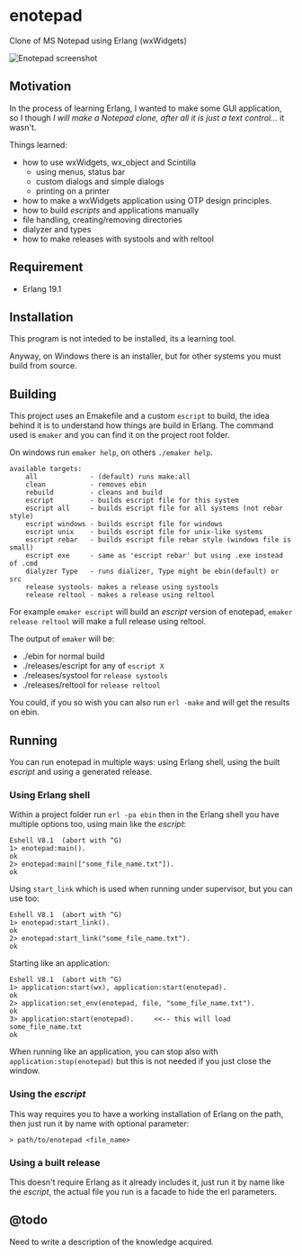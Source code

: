 # enotepad
Clone of MS Notepad using Erlang (wxWidgets)

![Enotepad screenshot](screenshot.png)

## Motivation

In the process of learning Erlang, I wanted to make some GUI application, so I
though *I will make a Notepad clone, after all it is just a text control...*
it wasn't.

Things learned:

* how to use wxWidgets, wx_object and Scintilla
  * using menus, status bar
  * custom dialogs and simple dialogs
  * printing on a printer
* how to make a wxWidgets application using OTP design principles.
* how to build _escripts_ and applications manually
* file handling, creating/removing directories
* dialyzer and types
* how to make releases with systools and with reltool

## Requirement

- Erlang 19.1

## Installation

This program is not inteded to be installed, its a learning tool.

Anyway, on Windows there is an installer, but for other systems you must build
from source.

## Building

This project uses an Emakefile and a custom `escript` to build, the idea behind
it is to understand how things are build in Erlang. The command used is `emaker`
and you can find it on the project root folder.

On windows run `emaker help`, on others `./emaker help`.

    available targets:
        all             - (default) runs make:all
        clean           - removes ebin
        rebuild         - cleans and build
        escript         - builds escript file for this system
        escript all     - builds escript file for all systems (not rebar style)
        escript windows - builds escript file for windows
        escript unix    - builds escript file for unix-like systems
        escript rebar   - builds escript file rebar style (windows file is small)
        escript exe     - same as 'escript rebar' but using .exe instead of .cmd
        dialyzer Type   - runs dializer, Type might be ebin(default) or src
        release systools- makes a release using systools
        release reltool - makes a release using reltool

For example `emaker escript` will build an _escript_ version of enotepad,
`emaker release reltool` will make a full release using reltool.

The output of `emaker` will be:
* ./ebin for normal build
* ./releases/escript for any of `escript X`
* ./releases/systool for `release systools`
* ./releases/reltool for `release reltool`

You could, if you so wish you can also run `erl -make` and will get the results
on ebin.

## Running

You can run enotepad in multiple ways: using Erlang shell, using the built
_escript_ and using a generated release.

### Using Erlang shell

Within a project folder run `erl -pa ebin` then in the Erlang shell you have
multiple options too, using main like the _escript_:
```
Eshell V8.1  (abort with ^G)
1> enotepad:main().
ok
2> enotepad:main(["some_file_name.txt"]).
ok
```

Using `start_link` which is used when running under supervisor, but you can use
too:
```
Eshell V8.1  (abort with ^G)
1> enotepad:start_link().
ok
2> enotepad:start_link("some_file_name.txt").
ok
```

Starting like an application:
```
Eshell V8.1  (abort with ^G)
1> application:start(wx), application:start(enotepad).
ok
2> application:set_env(enotepad, file, "some_file_name.txt").
ok
3> application:start(enotepad).     <<-- this will load some_file_name.txt
ok
```

When running like an application, you can stop also with
`application:stop(enotepad)` but this is not needed if you just close the
window.

### Using the _escript_

This way requires you to have a working installation of Erlang on the path, then
just run it by name with optional parameter:

```
> path/to/enotepad <file_name>
```

### Using a built release

This doesn't require Erlang as it already includes it, just run it by name like
the _escript_, the actual file you run is a facade to hide the erl parameters.

## @todo

Need to write a description of the knowledge acquired.
